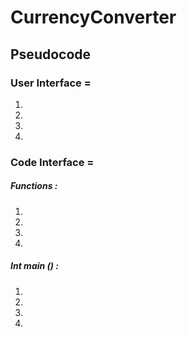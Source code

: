 # CurrencyConverter

## Pseudocode

### User Interface =
1. 
2. 
3. 
4. 
### Code Interface = 
##### Functions :
1.
2.
3.
4.
##### Int main () :
1.
2.
3.
4.

